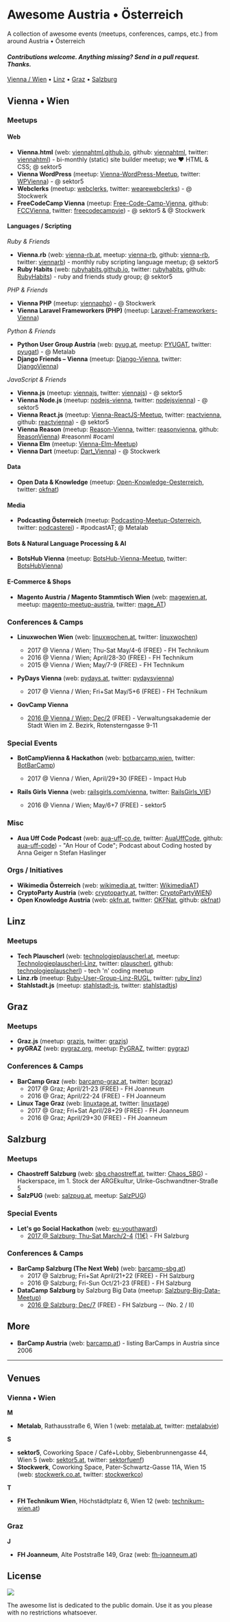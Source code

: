 # Awesome Austria • Österreich

A collection of awesome events (meetups, conferences, camps, etc.) from around Austria • Österreich



#### _Contributions welcome. Anything missing? Send in a pull request. Thanks._

[Vienna / Wien](#vienna--wien) •
[Linz](#linz) •
[Graz](#graz) •
[Salzburg](#salzburg)


## Vienna • Wien

### Meetups

#### Web

- **Vienna.html** (web: [viennahtml.github.io](http://viennahtml.github.io), github: [viennahtml](https://github.com/viennahtml), twitter: [viennahtml](https://twitter.com/viennahtml))  - bi-monthly (static) site builder meetup; we ♥ HTML & CSS; @ sektor5
- **Vienna WordPress** (meetup: [Vienna-WordPress-Meetup](http://meetup.com/Vienna-WordPress-Meetup), twitter: [WPVienna](https://twitter.com/WPVienna)) - @ sektor5
- **Webclerks** (meetup: [webclerks](http://meetup.com/webclerks), twitter: [wearewebclerks](https://twitter.com/wearewebclerks)) - @ Stockwerk
- **FreeCodeCamp Vienna** (meetup: [Free-Code-Camp-Vienna](https://meetup.com/Free-Code-Camp-Vienna), github: [FCCVienna](https://github.com/FCCVienna), twitter: [freecodecampvie](https://twitter.com/freecodecampvie)) - @ sektor5 & @ Stockwerk


#### Languages / Scripting

_Ruby & Friends_

- **Vienna.rb** (web: [vienna-rb.at](http://www.vienna-rb.at), meetup: [vienna-rb](http://meetup.com/vienna-rb), github: [vienna-rb](https://github.com/vienna-rb), twitter: [viennarb](https://twitter.com/viennarb)) - monthly ruby scripting language meetup; @ sektor5
- **Ruby Habits** (web: [rubyhabits.github.io](http://rubyhabits.github.io), twitter: [rubyhabits](https://twitter.com/rubyhabits), github: [RubyHabits](https://github.com/RubyHabits)) - ruby and friends study group; @ sektor5

_PHP & Friends_

- **Vienna PHP** (meetup: [viennaphp](http://www.meetup.com/viennaphp)) - @ Stockwerk
- **Vienna Laravel Frameworkers (PHP)** (meetup: [Laravel-Frameworkers-Vienna](https://meetup.com/Laravel-Frameworkers-Vienna))

_Python & Friends_

- **Python User Group Austria** (web: [pyug.at](https://pyug.at/), meetup: [PYUGAT](https://www.meetup.com/PYUGAT/), twitter: [pyugat](https://twitter.com/pyugat)) - @ Metalab
- **Django Friends – Vienna** (meetup: [Django-Vienna](https://www.meetup.com/Django-Vienna/), twitter: [DjangoVienna](https://twitter.com/DjangoVienna))

_JavaScript & Friends_

- **Vienna.js** (meetup: [viennajs](http://meetup.com/viennajs), twitter: [viennajs](https://twitter.com/viennajs))  -  @ sektor5
- **Vienna Node.js** (meetup: [nodejs-vienna](http://meetup.com/nodejs-vienna), twitter: [nodejsvienna](https://twitter.com/nodejsvienna)) -  @ sektor5
- **Vienna React.js** (meetup: [Vienna-ReactJS-Meetup](http://meetup.com/Vienna-ReactJS-Meetup), twitter: [reactvienna](https://twitter.com/reactvienna), github: [reactvienna](https://github.com/reactvienna)) -  @ sektor5
- **Vienna Reason** (meetup: [Reason-Vienna](http://meetup.com/Reason-Vienna), twitter: [reasonvienna](https://twitter.com/reasonvienna), github: [ReasonVienna](https://github.com/ReasonVienna))   #reasonml #ocaml
- **Vienna Elm** (meetup: [Vienna-Elm-Meetup](http://meetup.com/Vienna-Elm-Meetup))
- **Vienna Dart** (meetup: [Dart_Vienna](http://meetup.com/Dart_Vienna))  - @ Stockwerk


#### Data

- **Open Data & Knowledge** (meetup: [Open-Knowledge-Oesterreich](http://meetup.com/Open-Knowledge-Oesterreich), twitter: [okfnat](https://twitter.com/okfnat))


#### Media

- **Podcasting Österreich** (meetup: [Podcasting-Meetup-Osterreich](https://meetup.com/Podcasting-Meetup-Osterreich), twitter: [podcasterei](https://twitter.com/podcasterei)) - #podcastAT; @ Metalab


#### Bots & Natural Language Processing & AI

- **BotsHub Vienna** (meetup: [BotsHub-Vienna-Meetup](https://meetup.com/BotsHub-Vienna-Meetup), twitter: [BotsHubVienna](https://twitter.com/BotsHubVienna))


#### E-Commerce & Shops

- **Magento Austria / Magento Stammtisch Wien** (web: [magewien.at](http://magewien.at), meetup: [magento-meetup-austria](https://meetup.com/magento-meetup-austria), twitter: [mage_AT](https://twitter.com/mage_AT))


### Conferences & Camps

- **Linuxwochen Wien** (web: [linuxwochen.at](http://www.linuxwochen.at), twitter: [linuxwochen](https://twitter.com/linuxwochen))
  - 2017 @ Vienna / Wien; Thu-Sat May/4-6 (FREE)  - FH Technikum
  - 2016 @ Vienna / Wien; April/28-30  (FREE)  - FH Technikum 
  - 2015 @ Vienna / Wien; May/7-9  (FREE)  - FH Technikum 

- **PyDays Vienna** (web: [pydays.at](https://pydays.at), twitter: [pydaysvienna](https://twitter.com/pydaysvienna))
  - 2017 @ Vienna / Wien; Fri+Sat May/5+6 (FREE)  - FH Technikum

- **GovCamp Vienna**
  - [2016 @ Vienna / Wien; Dec/2](https://www.barcamp.at/GovCamp_Vienna_2016) (FREE) - Verwaltungsakademie der Stadt Wien im 2. Bezirk, Rotensterngasse 9-11 


### Special Events

- **BotCampVienna & Hackathon** (web: [botbarcamp.wien](http://botbarcamp.wien), twitter: [BotBarCamp](https://twitter.com/BotBarCamp))
  - 2017 @ Vienna / Wien, April/29+30 (FREE) - Impact Hub

- **Rails Girls Vienna**  (web: [railsgirls.com/vienna](http://railsgirls.com/vienna), twitter: [RailsGirls_VIE](https://twitter.com/RailsGirls_VIE))
  - 2016 @ Vienna / Wien;  May/6+7  (FREE) - sektor5


### Misc

- **Aua Uff Code Podcast**  (web: [aua-uff-co.de](https://aua-uff-co.de), twitter: [AuaUffCode](https://twitter.com/AuaUffCode), github: [aua-uff-code](https://github.com/aua-uff-code)) - "An Hour of Code"; Podcast about Coding hosted by Anna Geiger n Stefan Haslinger 


### Orgs / Initiatives

- **Wikimedia Österreich** (web: [wikimedia.at](https://www.wikimedia.at), twitter: [WikimediaAT](https://twitter.com/WikimediaAT))
- **CryptoParty Austria**  (web: [cryptoparty.at](https://cryptoparty.at), twitter: [CryptoPartyWIEN](https://twitter.com/CryptoPartyWIEN))
- **Open Knowledge Austria** (web: [okfn.at](http://okfn.at), twitter: [OKFNat](https://twitter.com/OKFNat), github: [okfnat](https://github.com/okfnat))


## Linz

### Meetups

- **Tech Plauscherl** (web: [technologieplauscherl.at](http://technologieplauscherl.at), meetup: [Technologieplauscherl-Linz](https://meetup.com/Technologieplauscherl-Linz), twitter: [plauscherl](https://twitter.com/plauscherl), github: [technologieplauscherl](https://github.com/technologieplauscherl)) - tech 'n' coding meetup
- **Linz.rb** (meetup: [Ruby-User-Group-Linz-RUGL](http://meetup.com/Ruby-User-Group-Linz-RUGL), twitter: [ruby_linz](https://twitter.com/ruby_linz))
- **Stahlstadt.js** (meetup: [stahlstadt-js](http://meetup.com/stahlstadt-js), twitter: [stahlstadtjs](https://twitter.com/stahlstadtjs))



## Graz

### Meetups

- **Graz.js** (meetup: [grazjs](http://meetup.com/grazjs), twitter: [grazjs](https://twitter.com/grazjs))
- **pyGRAZ** (web: [pygraz.org](https://pygraz.org/), meetup: [PyGRAZ](https://www.meetup.com/PyGRAZ/), twitter: [pygraz](https://twitter.com/pygraz))


### Conferences & Camps

- **BarCamp Graz** (web: [barcamp-graz.at](http://barcamp-graz.at), twitter: [bcgraz](https://twitter.com/bcgraz))
  - 2017 @ Graz; April/21-23 (FREE) - FH Joanneum
  - 2016 @ Graz; April/22-24 (FREE) - FH Joanneum
- **Linux Tage Graz** (web: [linuxtage.at](https://www.linuxtage.at), twitter: [linuxtage](https://twitter.com/linuxtage))
  - 2017 @ Graz; Fri+Sat April/28+29 (FREE) -  FH Joanneum 
  - 2016 @ Graz; April/29+30 (FREE) -  FH Joanneum
  

## Salzburg

### Meetups

- **Chaostreff Salzburg** (web: [sbg.chaostreff.at](https://sbg.chaostreff.at), twitter: [Chaos_SBG](https://twitter.com/Chaos_SBG)) - Hackerspace, im 1. Stock der ARGEkultur, Ulrike-Gschwandtner-Straße 5
- **SalzPUG** (web: [salzpug.at](salzpug.at), meetup: [SalzPUG](https://www.meetup.com/SalzPUG/))

### Special Events

- **Let's go Social Hackathon** (web: [eu-youthaward](https://eu-youthaward.org))
  - [2017 @ Salzburg; Thu-Sat March/2-4](https://meetup.com/salzburgwebdev/events/237217948/) [(11€)](https://eu-youthaward.org/hackathon-ticket-order/) - FH Salzburg

### Conferences & Camps

- **BarCamp Salzburg (The Next Web)**  (web: [barcamp-sbg.at](https://barcamp-sbg.at))
  - 2017 @ Salzbrug; Fri+Sat April/21+22 (FREE) - FH Salzburg
  - 2016 @ Salzburg; Fri-Sun Oct/21-23 (FREE) - FH Salzburg
- **DataCamp Salzburg**  by Salzburg Big Data (meetup: [Salzburg-Big-Data-Meetup](https://meetup.com/Salzburg-Big-Data-Meetup))
  - [2016 @ Salzburg; Dec/7](https://meetup.com/Salzburg-Big-Data-Meetup/events/231844168) (FREE) - FH Salzburg -- (No. 2 / II)



## More

- **BarCamp Austria** (web: [barcamp.at](https://barcamp.at)) - listing BarCamps in Austria since 2006


---


## Venues

### Vienna • Wien

**M**

- **Metalab**, Rathausstraße 6, Wien 1  (web: [metalab.at](https://metalab.at), twitter: [metalabvie](https://twitter.com/metalabvie))

**S**

- **sektor5**, Coworking Space / Café+Lobby, Siebenbrunnengasse 44, Wien 5  (web: [sektor5.at](http://www.sektor5.at), twitter: [sektorfuenf](https://twitter.com/sektorfuenf))
- **Stockwerk**, Coworking Space, Pater-Schwartz-Gasse 11A, Wien 15 (web: [stockwerk.co.at](http://www.stockwerk.co.at), twitter: [stockwerkco](https://twitter.com/stockwerkco))

**T**

- **FH Technikum Wien**, Höchstädtplatz 6, Wien 12  (web: [technikum-wien.at](https://www.technikum-wien.at))  


### Graz

**J**

- **FH Joanneum**, Alte Poststraße 149, Graz  (web: [fh-joanneum.at](https://www.fh-joanneum.at))



## License

![](https://publicdomainworks.github.io/buttons/zero88x31.png)

The awesome list is dedicated to the public domain. Use it as you please with no restrictions whatsoever.
